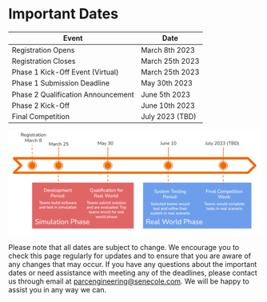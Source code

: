 # Important Dates


| Event | Date |
| --- | --- |
| Registration Opens | March 8th 2023 |
| Registration Closes | March 25th 2023 |
| Phase 1 Kick-Off Event (Virtual) | March 25th 2023 |
| Phase 1 Submission Deadline | May 30th 2023 |
| Phase 2 Qualification Announcement | June 5th 2023 |
| Phase 2 Kick-Off | June 10th 2023 |
| Final Competition | July 2023 (TBD) |

![Motivating image](./assets/timeline.PNG)

Please note that all dates are subject to change. We encourage you to check this page regularly for updates and to ensure that you are aware of any changes that may occur. If you have any questions about the important dates or need assistance with meeting any of the deadlines, please contact us through email at [parcengineering@senecole.com](mailto:parcengineering@senecole.com). We will be happy to assist you in any way we can.
